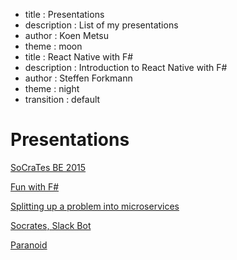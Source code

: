 - title : Presentations
- description : List of my presentations
- author : Koen Metsu
- theme : moon
- title : React Native with F#
- description : Introduction to React Native with F#
- author : Steffen Forkmann
- theme : night
- transition : default

# Presentations

[SoCraTes BE 2015](socratesbe2015.html)

[Fun with F#](funwithfsharp.html)

[Splitting up a problem into microservices](pokermicroservices.html)

[Socrates, Slack Bot](socratesbot.html)

[Paranoid](paranoid.html)

